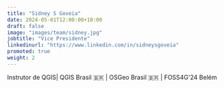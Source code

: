 ```yaml
---
title: "Sidney S Goveia"
date: 2024-05-01T12:00:00+10:00
draft: false
image: "images/team/sidney.jpg"
jobtitle: "Vice Presidente"
linkedinurl: "https://www.linkedin.com/in/sidneysgoveia"
promoted: true
weight: 2
---
```


Instrutor de QGIS| QGIS Brasil 🇧🇷 | OSGeo Brasil 🇧🇷 | FOSS4G'24 Belém